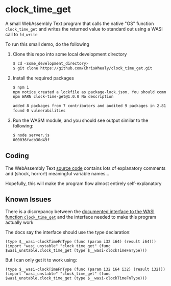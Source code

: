 # clock_time_get

A small WebAssembly Text program that calls the native "OS" function `clock_time_get` and writes the returned value to standard out using a WASI call to `fd_write`

To run this small demo, do the following

1. Clone this repo into some local development directory

    ```bash
    $ cd <some_development_directory>
    $ git clone https://github.com/ChrisWhealy/clock_time_get.git
    ```

1. Install the required packages

    ```bash
    $ npm i
    npm notice created a lockfile as package-lock.json. You should commit this file.
    npm WARN clock-time-get@1.0.0 No description

    added 8 packages from 7 contributors and audited 9 packages in 2.819s
    found 0 vulnerabilities
    ```

1. Run the WASM module, and you should see output similar to the following:

    ```bash
    $ node server.js 
    000036fadb30d49f
    ```

## Coding

The WebAssembly Text [source code](./wasm_lib/clock_time_get.wat) contains lots of explanatory comments and (shock, horror!) meaningful variable names...

Hopefully, this will make the program flow almost entirely self-explanatory


## Known Issues

There is a discrepancy between the [documented interface to the WASI function `clock_time_get`](https://github.com/WebAssembly/WASI/blob/master/phases/snapshot/docs.md#-clock_time_getid-clockid-precision-timestamp---errno-timestamp) and the interface needed to make this program actually work

The docs say the interface should use the type declaration:

```WebAssemblyText
(type $__wasi-clockTimeFnType (func (param i32 i64) (result i64)))
(import "wasi_unstable" "clock_time_get" (func $wasi_unstable.clock_time_get (type $__wasi-clockTimeFnType)))
```

But I can only get it to work using:

```WebAssemblyText
(type $__wasi-clockTimeFnType (func (param i32 i64 i32) (result i32)))
(import "wasi_unstable" "clock_time_get" (func $wasi_unstable.clock_time_get (type $__wasi-clockTimeFnType)))
```

